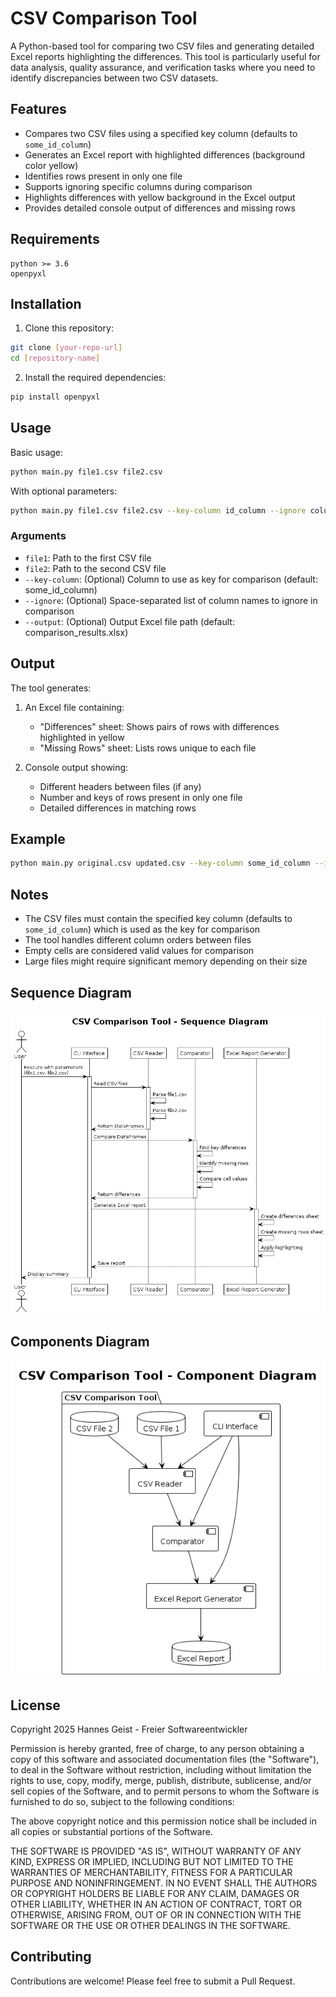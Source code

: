 # CSV Comparison Tool

A Python-based tool for comparing two CSV files and generating detailed Excel reports highlighting the differences. This tool is particularly useful for data analysis, quality assurance, and verification tasks where you need to identify discrepancies between two CSV datasets.

## Features

- Compares two CSV files using a specified key column (defaults to `some_id_column`)
- Generates an Excel report with highlighted differences (background color yellow)
- Identifies rows present in only one file
- Supports ignoring specific columns during comparison
- Highlights differences with yellow background in the Excel output
- Provides detailed console output of differences and missing rows

## Requirements

```
python >= 3.6
openpyxl
```

## Installation

1. Clone this repository:
```bash
git clone [your-repo-url]
cd [repository-name]
```

2. Install the required dependencies:
```bash
pip install openpyxl
```

## Usage

Basic usage:
```bash
python main.py file1.csv file2.csv
```

With optional parameters:
```bash
python main.py file1.csv file2.csv --key-column id_column --ignore column1 column2 --output results.xlsx
```

### Arguments

- `file1`: Path to the first CSV file
- `file2`: Path to the second CSV file
- `--key-column`: (Optional) Column to use as key for comparison (default: some_id_column)
- `--ignore`: (Optional) Space-separated list of column names to ignore in comparison
- `--output`: (Optional) Output Excel file path (default: comparison_results.xlsx)

## Output

The tool generates:

1. An Excel file containing:
   - "Differences" sheet: Shows pairs of rows with differences highlighted in yellow
   - "Missing Rows" sheet: Lists rows unique to each file

2. Console output showing:
   - Different headers between files (if any)
   - Number and keys of rows present in only one file
   - Detailed differences in matching rows

## Example

```bash
python main.py original.csv updated.csv --key-column some_id_column --ignore timestamp modified_by --output comparison.xlsx
```

## Notes

- The CSV files must contain the specified key column (defaults to `some_id_column`) which is used as the key for comparison
- The tool handles different column orders between files
- Empty cells are considered valid values for comparison
- Large files might require significant memory depending on their size

## Sequence Diagram

![Sequence Diagram](sequence-diagram.png)

## Components Diagram

![Components Diagram](components-diagram.png)

## License

Copyright 2025 Hannes Geist - Freier Softwareentwickler

Permission is hereby granted, free of charge, to any person obtaining a copy of this software and associated documentation files (the "Software"), to deal in the Software without restriction, including without limitation the rights to use, copy, modify, merge, publish, distribute, sublicense, and/or sell copies of the Software, and to permit persons to whom the Software is furnished to do so, subject to the following conditions:

The above copyright notice and this permission notice shall be included in all copies or substantial portions of the Software.

THE SOFTWARE IS PROVIDED "AS IS", WITHOUT WARRANTY OF ANY KIND, EXPRESS OR IMPLIED, INCLUDING BUT NOT LIMITED TO THE WARRANTIES OF MERCHANTABILITY, FITNESS FOR A PARTICULAR PURPOSE AND NONINFRINGEMENT. IN NO EVENT SHALL THE AUTHORS OR COPYRIGHT HOLDERS BE LIABLE FOR ANY CLAIM, DAMAGES OR OTHER LIABILITY, WHETHER IN AN ACTION OF CONTRACT, TORT OR OTHERWISE, ARISING FROM, OUT OF OR IN CONNECTION WITH THE SOFTWARE OR THE USE OR OTHER DEALINGS IN THE SOFTWARE.

## Contributing

Contributions are welcome! Please feel free to submit a Pull Request. 